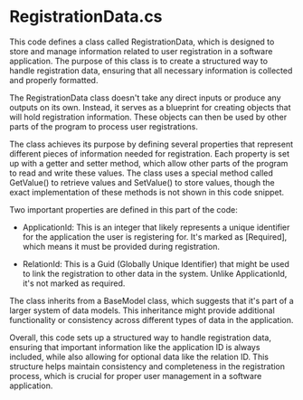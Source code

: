 # RegistrationData.cs

This code defines a class called RegistrationData, which is designed to store and manage information related to user registration in a software application. The purpose of this class is to create a structured way to handle registration data, ensuring that all necessary information is collected and properly formatted.

The RegistrationData class doesn't take any direct inputs or produce any outputs on its own. Instead, it serves as a blueprint for creating objects that will hold registration information. These objects can then be used by other parts of the program to process user registrations.

The class achieves its purpose by defining several properties that represent different pieces of information needed for registration. Each property is set up with a getter and setter method, which allow other parts of the program to read and write these values. The class uses a special method called GetValue() to retrieve values and SetValue() to store values, though the exact implementation of these methods is not shown in this code snippet.

Two important properties are defined in this part of the code:

- ApplicationId: This is an integer that likely represents a unique identifier for the application the user is registering for. It's marked as [Required], which means it must be provided during registration.

- RelationId: This is a Guid (Globally Unique Identifier) that might be used to link the registration to other data in the system. Unlike ApplicationId, it's not marked as required.

The class inherits from a BaseModel class, which suggests that it's part of a larger system of data models. This inheritance might provide additional functionality or consistency across different types of data in the application.

Overall, this code sets up a structured way to handle registration data, ensuring that important information like the application ID is always included, while also allowing for optional data like the relation ID. This structure helps maintain consistency and completeness in the registration process, which is crucial for proper user management in a software application.